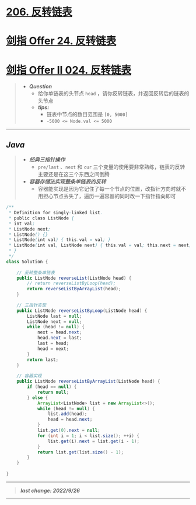# [206. 反转链表](https://leetcode.cn/problems/reverse-linked-list/)
# [剑指 Offer 24. 反转链表](https://leetcode.cn/problems/fan-zhuan-lian-biao-lcof/)
# [剑指 Offer II 024. 反转链表](https://leetcode.cn/problems/UHnkqh/)

> - ***Question***
>   - 给你单链表的头节点 `head` ，请你反转链表，并返回反转后的链表的头节点
>   - ***tips:***
>     - 链表中节点的数目范围是 `[0, 5000]`
>     - `-5000 <= Node.val <= 5000`

---

## *Java*

>   - ***经典三指针操作***
>     - `pre/last` 、`next` 和 `cur` 三个变量的使用要非常熟练，链表的反转主要还是在这三个东西之间倒腾
>   - ***容器存储法实现整条单链表的反转***
>     - 容器能实现是因为它记住了每一个节点的位置，改指针方向时就不用担心节点丢失了，遍历一遍容器的同时改一下指针指向即可

```java
/**
 * Definition for singly-linked list.
 * public class ListNode {
 * int val;
 * ListNode next;
 * ListNode() {}
 * ListNode(int val) { this.val = val; }
 * ListNode(int val, ListNode next) { this.val = val; this.next = next; }
 * }
 */
class Solution {
    
    // 反转整条单链表
    public ListNode reverseList(ListNode head) {
        // return reverseListByLoop(head);
        return reverseListByArrayList(head);
    }
    
    // 三指针实现
    public ListNode reverseListByLoop(ListNode head) {
        ListNode last = null;
        ListNode next = null;
        while (head != null) {
            next = head.next;
            head.next = last;
            last = head;
            head = next;
        }
        return last;
    }
    
    // 容器实现
    public ListNode reverseListByArrayList(ListNode head) {
        if (head == null) {
            return null;
        } else {
            ArrayList<ListNode> list = new ArrayList<>();
            while (head != null) {
                list.add(head);
                head = head.next;
            }
            list.get(0).next = null;
            for (int i = 1; i < list.size(); ++i) {
                list.get(i).next = list.get(i - 1);
            }
            return list.get(list.size() - 1);
        }
    }
    
}
```

---

> ***last change: 2022/9/26***

---
